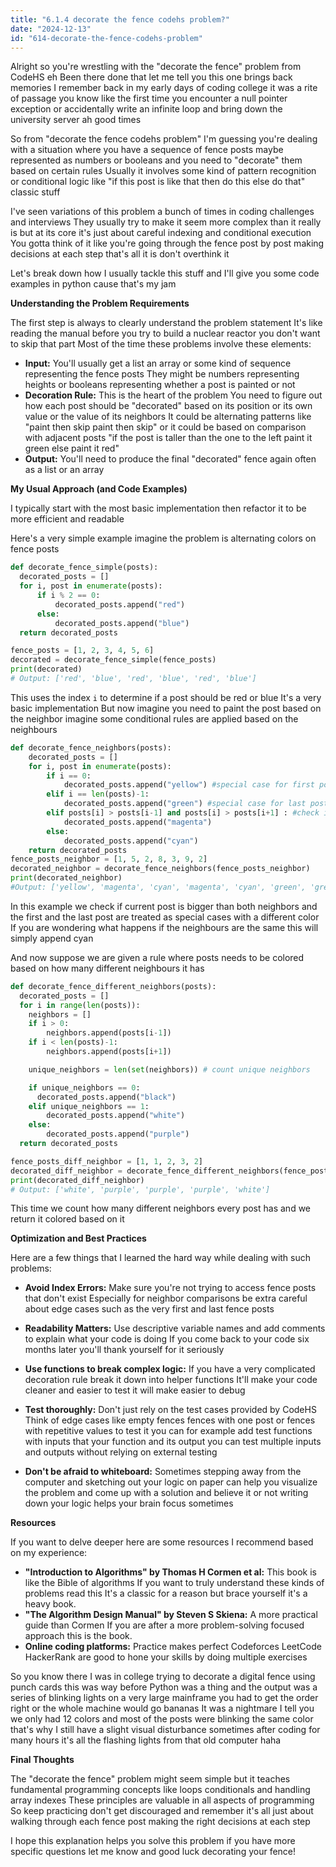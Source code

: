 ```yaml
---
title: "6.1.4 decorate the fence codehs problem?"
date: "2024-12-13"
id: "614-decorate-the-fence-codehs-problem"
---
```


Alright so you're wrestling with the "decorate the fence" problem from CodeHS eh Been there done that let me tell you this one brings back memories I remember back in my early days of coding college it was a rite of passage you know like the first time you encounter a null pointer exception or accidentally write an infinite loop and bring down the university server ah good times

So from "decorate the fence codehs problem" I'm guessing you're dealing with a situation where you have a sequence of fence posts maybe represented as numbers or booleans and you need to "decorate" them based on certain rules Usually it involves some kind of pattern recognition or conditional logic like "if this post is like that then do this else do that" classic stuff

I've seen variations of this problem a bunch of times in coding challenges and interviews They usually try to make it seem more complex than it really is but at its core it's just about careful indexing and conditional execution You gotta think of it like you're going through the fence post by post making decisions at each step that's all it is don't overthink it

Let's break down how I usually tackle this stuff and I'll give you some code examples in python cause that's my jam

**Understanding the Problem Requirements**

The first step is always to clearly understand the problem statement It's like reading the manual before you try to build a nuclear reactor you don't want to skip that part Most of the time these problems involve these elements:

*   **Input:** You'll usually get a list an array or some kind of sequence representing the fence posts They might be numbers representing heights or booleans representing whether a post is painted or not
*   **Decoration Rule:** This is the heart of the problem You need to figure out how each post should be "decorated" based on its position or its own value or the value of its neighbors It could be alternating patterns like "paint then skip paint then skip" or it could be based on comparison with adjacent posts "if the post is taller than the one to the left paint it green else paint it red"
*   **Output:** You'll need to produce the final "decorated" fence again often as a list or an array

**My Usual Approach (and Code Examples)**

I typically start with the most basic implementation then refactor it to be more efficient and readable

Here's a very simple example imagine the problem is alternating colors on fence posts

```python
def decorate_fence_simple(posts):
  decorated_posts = []
  for i, post in enumerate(posts):
      if i % 2 == 0:
          decorated_posts.append("red")
      else:
          decorated_posts.append("blue")
  return decorated_posts

fence_posts = [1, 2, 3, 4, 5, 6]
decorated = decorate_fence_simple(fence_posts)
print(decorated)
# Output: ['red', 'blue', 'red', 'blue', 'red', 'blue']
```

This uses the index `i` to determine if a post should be red or blue It's a very basic implementation But now imagine you need to paint the post based on the neighbor imagine some conditional rules are applied based on the neighbours

```python
def decorate_fence_neighbors(posts):
    decorated_posts = []
    for i, post in enumerate(posts):
        if i == 0:
            decorated_posts.append("yellow") #special case for first post
        elif i == len(posts)-1:
            decorated_posts.append("green") #special case for last post
        elif posts[i] > posts[i-1] and posts[i] > posts[i+1] : #check if current post is bigger than both neighbors
            decorated_posts.append("magenta")
        else:
            decorated_posts.append("cyan")
    return decorated_posts
fence_posts_neighbor = [1, 5, 2, 8, 3, 9, 2]
decorated_neighbor = decorate_fence_neighbors(fence_posts_neighbor)
print(decorated_neighbor)
#Output: ['yellow', 'magenta', 'cyan', 'magenta', 'cyan', 'green', 'green']
```
In this example we check if current post is bigger than both neighbors and the first and the last post are treated as special cases with a different color If you are wondering what happens if the neighbours are the same this will simply append cyan

And now suppose we are given a rule where posts needs to be colored based on how many different neighbours it has

```python
def decorate_fence_different_neighbors(posts):
  decorated_posts = []
  for i in range(len(posts)):
    neighbors = []
    if i > 0:
        neighbors.append(posts[i-1])
    if i < len(posts)-1:
        neighbors.append(posts[i+1])

    unique_neighbors = len(set(neighbors)) # count unique neighbors

    if unique_neighbors == 0:
      decorated_posts.append("black")
    elif unique_neighbors == 1:
        decorated_posts.append("white")
    else:
        decorated_posts.append("purple")
  return decorated_posts

fence_posts_diff_neighbor = [1, 1, 2, 3, 2]
decorated_diff_neighbor = decorate_fence_different_neighbors(fence_posts_diff_neighbor)
print(decorated_diff_neighbor)
# Output: ['white', 'purple', 'purple', 'purple', 'white']
```
This time we count how many different neighbors every post has and we return it colored based on it

**Optimization and Best Practices**

Here are a few things that I learned the hard way while dealing with such problems:

*   **Avoid Index Errors:** Make sure you're not trying to access fence posts that don't exist Especially for neighbor comparisons be extra careful about edge cases such as the very first and last fence posts

*   **Readability Matters:** Use descriptive variable names and add comments to explain what your code is doing If you come back to your code six months later you'll thank yourself for it seriously
*   **Use functions to break complex logic:** If you have a very complicated decoration rule break it down into helper functions It'll make your code cleaner and easier to test it will make easier to debug
*   **Test thoroughly:**  Don't just rely on the test cases provided by CodeHS Think of edge cases like empty fences fences with one post or fences with repetitive values to test it you can for example add test functions with inputs that your function and its output you can test multiple inputs and outputs without relying on external testing

*   **Don't be afraid to whiteboard:** Sometimes stepping away from the computer and sketching out your logic on paper can help you visualize the problem and come up with a solution and believe it or not writing down your logic helps your brain focus sometimes

**Resources**

If you want to delve deeper here are some resources I recommend based on my experience:

*   **"Introduction to Algorithms" by Thomas H Cormen et al:** This book is like the Bible of algorithms If you want to truly understand these kinds of problems read this It's a classic for a reason but brace yourself it's a heavy book.
*   **"The Algorithm Design Manual" by Steven S Skiena:**  A more practical guide than Cormen If you are after a more problem-solving focused approach this is the book.
*   **Online coding platforms:** Practice makes perfect Codeforces LeetCode HackerRank are good to hone your skills by doing multiple exercises

So you know there I was in college trying to decorate a digital fence using punch cards this was way before Python was a thing and the output was a series of blinking lights on a very large mainframe you had to get the order right or the whole machine would go bananas It was a nightmare I tell you we only had 12 colors and most of the posts were blinking the same color that's why I still have a slight visual disturbance sometimes after coding for many hours it's all the flashing lights from that old computer haha

**Final Thoughts**

The "decorate the fence" problem might seem simple but it teaches fundamental programming concepts like loops conditionals and handling array indexes These principles are valuable in all aspects of programming So keep practicing don't get discouraged and remember it's all just about walking through each fence post making the right decisions at each step

I hope this explanation helps you solve this problem if you have more specific questions let me know and good luck decorating your fence!
